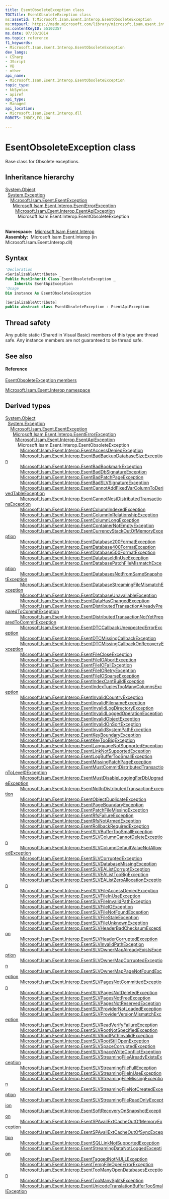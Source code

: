 ```yaml
---
title: EsentObsoleteException class
TOCTitle: EsentObsoleteException class
ms:assetid: T:Microsoft.Isam.Esent.Interop.EsentObsoleteException
ms:mtpsurl: https://msdn.microsoft.com/library/microsoft.isam.esent.interop.esentobsoleteexception(v=EXCHG.10)
ms:contentKeyID: 55102357
ms.date: 07/30/2014
ms.topic: reference
f1_keywords:
- Microsoft.Isam.Esent.Interop.EsentObsoleteException
dev_langs:
- CSharp
- JScript
- VB
- other
api_name: 
- Microsoft.Isam.Esent.Interop.EsentObsoleteException
topic_type: 
- kbSyntax
- apiref
api_type: 
- Managed
api_location: 
- Microsoft.Isam.Esent.Interop.dll
ROBOTS: INDEX,FOLLOW

---
```


# EsentObsoleteException class

Base class for Obsolete exceptions.

## Inheritance hierarchy

[System.Object](/dotnet/api/system.object)  
  [System.Exception](/dotnet/api/system.exception)  
    [Microsoft.Isam.Esent.EsentException](dn292088\(v=exchg.10\).md)  
      [Microsoft.Isam.Esent.Interop.EsentErrorException](dn274314\(v=exchg.10\).md)  
        [Microsoft.Isam.Esent.Interop.EsentApiException](dn334231\(v=exchg.10\).md)  
          Microsoft.Isam.Esent.Interop.EsentObsoleteException  
            

**Namespace:**  [Microsoft.Isam.Esent.Interop](hh596136\(v=exchg.10\).md)  
**Assembly:**  Microsoft.Isam.Esent.Interop (in Microsoft.Isam.Esent.Interop.dll)

## Syntax

``` vb
'Declaration
<SerializableAttribute> _
Public MustInherit Class EsentObsoleteException _
    Inherits EsentApiException
'Usage
Dim instance As EsentObsoleteException
```

``` csharp
[SerializableAttribute]
public abstract class EsentObsoleteException : EsentApiException
```

## Thread safety

Any public static (Shared in Visual Basic) members of this type are thread safe. Any instance members are not guaranteed to be thread safe.

## See also

#### Reference

[EsentObsoleteException members](dn319669\(v=exchg.10\).md)

[Microsoft.Isam.Esent.Interop namespace](hh596136\(v=exchg.10\).md)

## Derived types

[System.Object](/dotnet/api/system.object)  
  [System.Exception](/dotnet/api/system.exception)  
    [Microsoft.Isam.Esent.EsentException](dn292088\(v=exchg.10\).md)  
      [Microsoft.Isam.Esent.Interop.EsentErrorException](dn274314\(v=exchg.10\).md)  
        [Microsoft.Isam.Esent.Interop.EsentApiException](dn334231\(v=exchg.10\).md)  
          Microsoft.Isam.Esent.Interop.EsentObsoleteException  
            [Microsoft.Isam.Esent.Interop.EsentAccessDeniedException](dn273978\(v=exchg.10\).md)  
            [Microsoft.Isam.Esent.Interop.EsentBadBackupDatabaseSizeException](dn273987\(v=exchg.10\).md)  
            [Microsoft.Isam.Esent.Interop.EsentBadBookmarkException](dn274043\(v=exchg.10\).md)  
            [Microsoft.Isam.Esent.Interop.EsentBadDbSignatureException](dn274009\(v=exchg.10\).md)  
            [Microsoft.Isam.Esent.Interop.EsentBadPatchPageException](dn274093\(v=exchg.10\).md)  
            [Microsoft.Isam.Esent.Interop.EsentBadSLVSignatureException](dn274107\(v=exchg.10\).md)  
            [Microsoft.Isam.Esent.Interop.EsentCannotAddFixedVarColumnToDerivedTableException](dn274130\(v=exchg.10\).md)  
            [Microsoft.Isam.Esent.Interop.EsentCannotNestDistributedTransactionsException](dn274174\(v=exchg.10\).md)  
            [Microsoft.Isam.Esent.Interop.EsentColumnIndexedException](dn274164\(v=exchg.10\).md)  
            [Microsoft.Isam.Esent.Interop.EsentColumnInRelationshipException](dn334259\(v=exchg.10\).md)  
            [Microsoft.Isam.Esent.Interop.EsentColumnLongException](dn334271\(v=exchg.10\).md)  
            [Microsoft.Isam.Esent.Interop.EsentContainerNotEmptyException](dn334323\(v=exchg.10\).md)  
            [Microsoft.Isam.Esent.Interop.EsentCurrencyStackOutOfMemoryException](dn334249\(v=exchg.10\).md)  
            [Microsoft.Isam.Esent.Interop.EsentDatabase200FormatException](dn334342\(v=exchg.10\).md)  
            [Microsoft.Isam.Esent.Interop.EsentDatabase400FormatException](dn334253\(v=exchg.10\).md)  
            [Microsoft.Isam.Esent.Interop.EsentDatabase500FormatException](dn334350\(v=exchg.10\).md)  
            [Microsoft.Isam.Esent.Interop.EsentDatabaseIdInUseException](dn334396\(v=exchg.10\).md)  
            [Microsoft.Isam.Esent.Interop.EsentDatabasePatchFileMismatchException](dn334483\(v=exchg.10\).md)  
            [Microsoft.Isam.Esent.Interop.EsentDatabasesNotFromSameSnapshotException](dn334386\(v=exchg.10\).md)  
            [Microsoft.Isam.Esent.Interop.EsentDatabaseStreamingFileMismatchException](dn334493\(v=exchg.10\).md)  
            [Microsoft.Isam.Esent.Interop.EsentDatabaseUnavailableException](dn274227\(v=exchg.10\).md)  
            [Microsoft.Isam.Esent.Interop.EsentDataHasChangedException](dn334397\(v=exchg.10\).md)  
            [Microsoft.Isam.Esent.Interop.EsentDistributedTransactionAlreadyPreparedToCommitException](dn334490\(v=exchg.10\).md)  
            [Microsoft.Isam.Esent.Interop.EsentDistributedTransactionNotYetPreparedToCommitException](dn274293\(v=exchg.10\).md)  
            [Microsoft.Isam.Esent.Interop.EsentDTCCallbackUnexpectedErrorException](dn334500\(v=exchg.10\).md)  
            [Microsoft.Isam.Esent.Interop.EsentDTCMissingCallbackException](dn334508\(v=exchg.10\).md)  
            [Microsoft.Isam.Esent.Interop.EsentDTCMissingCallbackOnRecoveryException](dn274310\(v=exchg.10\).md)  
            [Microsoft.Isam.Esent.Interop.EsentFileCloseException](dn274332\(v=exchg.10\).md)  
            [Microsoft.Isam.Esent.Interop.EsentFileIOAbortException](dn274355\(v=exchg.10\).md)  
            [Microsoft.Isam.Esent.Interop.EsentFileIOFailException](dn274360\(v=exchg.10\).md)  
            [Microsoft.Isam.Esent.Interop.EsentFileIORetryException](dn274364\(v=exchg.10\).md)  
            [Microsoft.Isam.Esent.Interop.EsentFileIOSparseException](dn274375\(v=exchg.10\).md)  
            [Microsoft.Isam.Esent.Interop.EsentIndexCantBuildException](dn350436\(v=exchg.10\).md)  
            [Microsoft.Isam.Esent.Interop.EsentIndexTuplesTooManyColumnsException](dn319427\(v=exchg.10\).md)  
            [Microsoft.Isam.Esent.Interop.EsentInvalidCountryException](dn319498\(v=exchg.10\).md)  
            [Microsoft.Isam.Esent.Interop.EsentInvalidFilenameException](dn319520\(v=exchg.10\).md)  
            [Microsoft.Isam.Esent.Interop.EsentInvalidLogDirectoryException](dn319548\(v=exchg.10\).md)  
            [Microsoft.Isam.Esent.Interop.EsentInvalidLoggedOperationException](dn319545\(v=exchg.10\).md)  
            [Microsoft.Isam.Esent.Interop.EsentInvalidObjectException](dn319564\(v=exchg.10\).md)  
            [Microsoft.Isam.Esent.Interop.EsentInvalidOnSortException](dn319570\(v=exchg.10\).md)  
            [Microsoft.Isam.Esent.Interop.EsentInvalidSystemPathException](dn334526\(v=exchg.10\).md)  
            [Microsoft.Isam.Esent.Interop.EsentKeyBoundaryException](dn319605\(v=exchg.10\).md)  
            [Microsoft.Isam.Esent.Interop.EsentKeyTooBigException](dn319610\(v=exchg.10\).md)  
            [Microsoft.Isam.Esent.Interop.EsentLanguageNotSupportedException](dn334570\(v=exchg.10\).md)  
            [Microsoft.Isam.Esent.Interop.EsentLinkNotSupportedException](dn334571\(v=exchg.10\).md)  
            [Microsoft.Isam.Esent.Interop.EsentLogBufferTooSmallException](dn334573\(v=exchg.10\).md)  
            [Microsoft.Isam.Esent.Interop.EsentMissingPatchPageException](dn334679\(v=exchg.10\).md)  
            [Microsoft.Isam.Esent.Interop.EsentMustCommitDistributedTransactionToLevel0Exception](dn319638\(v=exchg.10\).md)  
            [Microsoft.Isam.Esent.Interop.EsentMustDisableLoggingForDbUpgradeException](dn319640\(v=exchg.10\).md)  
            [Microsoft.Isam.Esent.Interop.EsentNotInDistributedTransactionException](dn334734\(v=exchg.10\).md)  
            [Microsoft.Isam.Esent.Interop.EsentObjectDuplicateException](dn319723\(v=exchg.10\).md)  
            [Microsoft.Isam.Esent.Interop.EsentPageBoundaryException](dn319768\(v=exchg.10\).md)  
            [Microsoft.Isam.Esent.Interop.EsentPatchFileMissingException](dn319782\(v=exchg.10\).md)  
            [Microsoft.Isam.Esent.Interop.EsentRfsFailureException](dn350565\(v=exchg.10\).md)  
            [Microsoft.Isam.Esent.Interop.EsentRfsNotArmedException](dn350589\(v=exchg.10\).md)  
            [Microsoft.Isam.Esent.Interop.EsentRollbackRequiredException](dn350571\(v=exchg.10\).md)  
            [Microsoft.Isam.Esent.Interop.EsentSLVBufferTooSmallException](dn350651\(v=exchg.10\).md)  
            [Microsoft.Isam.Esent.Interop.EsentSLVColumnCannotDeleteException](dn350654\(v=exchg.10\).md)  
            [Microsoft.Isam.Esent.Interop.EsentSLVColumnDefaultValueNotAllowedException](dn350661\(v=exchg.10\).md)  
            [Microsoft.Isam.Esent.Interop.EsentSLVCorruptedException](dn350672\(v=exchg.10\).md)  
            [Microsoft.Isam.Esent.Interop.EsentSLVDatabaseMissingException](dn350668\(v=exchg.10\).md)  
            [Microsoft.Isam.Esent.Interop.EsentSLVEAListCorruptException](dn350681\(v=exchg.10\).md)  
            [Microsoft.Isam.Esent.Interop.EsentSLVEAListTooBigException](dn350686\(v=exchg.10\).md)  
            [Microsoft.Isam.Esent.Interop.EsentSLVEAListZeroAllocationException](dn350689\(v=exchg.10\).md)  
            [Microsoft.Isam.Esent.Interop.EsentSLVFileAccessDeniedException](dn350725\(v=exchg.10\).md)  
            [Microsoft.Isam.Esent.Interop.EsentSLVFileInUseException](dn350728\(v=exchg.10\).md)  
            [Microsoft.Isam.Esent.Interop.EsentSLVFileInvalidPathException](dn350694\(v=exchg.10\).md)  
            [Microsoft.Isam.Esent.Interop.EsentSLVFileIOException](dn350696\(v=exchg.10\).md)  
            [Microsoft.Isam.Esent.Interop.EsentSLVFileNotFoundException](dn334780\(v=exchg.10\).md)  
            [Microsoft.Isam.Esent.Interop.EsentSLVFileStaleException](dn334783\(v=exchg.10\).md)  
            [Microsoft.Isam.Esent.Interop.EsentSLVFileUnknownException](dn334785\(v=exchg.10\).md)  
            [Microsoft.Isam.Esent.Interop.EsentSLVHeaderBadChecksumException](dn350706\(v=exchg.10\).md)  
            [Microsoft.Isam.Esent.Interop.EsentSLVHeaderCorruptedException](dn334793\(v=exchg.10\).md)  
            [Microsoft.Isam.Esent.Interop.EsentSLVInvalidPathException](dn334798\(v=exchg.10\).md)  
            [Microsoft.Isam.Esent.Interop.EsentSLVOwnerMapAlreadyExistsException](dn334804\(v=exchg.10\).md)  
            [Microsoft.Isam.Esent.Interop.EsentSLVOwnerMapCorruptedException](dn350716\(v=exchg.10\).md)  
            [Microsoft.Isam.Esent.Interop.EsentSLVOwnerMapPageNotFoundException](dn350722\(v=exchg.10\).md)  
            [Microsoft.Isam.Esent.Interop.EsentSLVPagesNotCommittedException](dn350720\(v=exchg.10\).md)  
            [Microsoft.Isam.Esent.Interop.EsentSLVPagesNotDeletedException](dn350724\(v=exchg.10\).md)  
            [Microsoft.Isam.Esent.Interop.EsentSLVPagesNotFreeException](dn350715\(v=exchg.10\).md)  
            [Microsoft.Isam.Esent.Interop.EsentSLVPagesNotReservedException](dn350735\(v=exchg.10\).md)  
            [Microsoft.Isam.Esent.Interop.EsentSLVProviderNotLoadedException](dn334827\(v=exchg.10\).md)  
            [Microsoft.Isam.Esent.Interop.EsentSLVProviderVersionMismatchException](dn350740\(v=exchg.10\).md)  
            [Microsoft.Isam.Esent.Interop.EsentSLVReadVerifyFailureException](dn334832\(v=exchg.10\).md)  
            [Microsoft.Isam.Esent.Interop.EsentSLVRootNotSpecifiedException](dn334835\(v=exchg.10\).md)  
            [Microsoft.Isam.Esent.Interop.EsentSLVRootPathInvalidException](dn334837\(v=exchg.10\).md)  
            [Microsoft.Isam.Esent.Interop.EsentSLVRootStillOpenException](dn350749\(v=exchg.10\).md)  
            [Microsoft.Isam.Esent.Interop.EsentSLVSpaceCorruptedException](dn350755\(v=exchg.10\).md)  
            [Microsoft.Isam.Esent.Interop.EsentSLVSpaceWriteConflictException](dn350752\(v=exchg.10\).md)  
            [Microsoft.Isam.Esent.Interop.EsentSLVStreamingFileAlreadyExistsException](dn334850\(v=exchg.10\).md)  
            [Microsoft.Isam.Esent.Interop.EsentSLVStreamingFileFullException](dn350758\(v=exchg.10\).md)  
            [Microsoft.Isam.Esent.Interop.EsentSLVStreamingFileInUseException](dn334857\(v=exchg.10\).md)  
            [Microsoft.Isam.Esent.Interop.EsentSLVStreamingFileMissingException](dn334870\(v=exchg.10\).md)  
            [Microsoft.Isam.Esent.Interop.EsentSLVStreamingFileNotCreatedException](dn334768\(v=exchg.10\).md)  
            [Microsoft.Isam.Esent.Interop.EsentSLVStreamingFileReadOnlyException](dn334778\(v=exchg.10\).md)  
            [Microsoft.Isam.Esent.Interop.EsentSoftRecoveryOnSnapshotException](dn334794\(v=exchg.10\).md)  
            [Microsoft.Isam.Esent.Interop.EsentSPAvailExtCacheOutOfMemoryException](dn334906\(v=exchg.10\).md)  
            [Microsoft.Isam.Esent.Interop.EsentSPAvailExtCacheOutOfSyncException](dn334808\(v=exchg.10\).md)  
            [Microsoft.Isam.Esent.Interop.EsentSQLLinkNotSupportedException](dn334854\(v=exchg.10\).md)  
            [Microsoft.Isam.Esent.Interop.EsentStreamingDataNotLoggedException](dn334874\(v=exchg.10\).md)  
            [Microsoft.Isam.Esent.Interop.EsentTaggedNotNULLException](dn334954\(v=exchg.10\).md)  
            [Microsoft.Isam.Esent.Interop.EsentTempFileOpenErrorException](dn334964\(v=exchg.10\).md)  
            [Microsoft.Isam.Esent.Interop.EsentTooManyOpenDatabasesException](dn350781\(v=exchg.10\).md)  
            [Microsoft.Isam.Esent.Interop.EsentTooManySplitsException](dn350850\(v=exchg.10\).md)  
            [Microsoft.Isam.Esent.Interop.EsentUnicodeTranslationBufferTooSmallException](dn350843\(v=exchg.10\).md)
